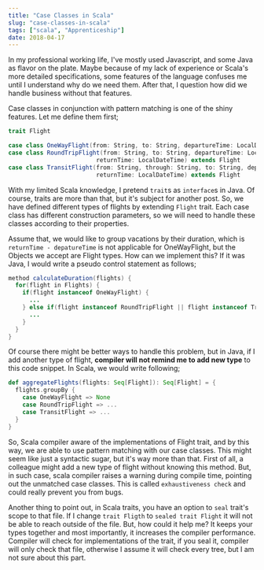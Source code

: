 ```yaml
---
title: "Case Classes in Scala"
slug: "case-classes-in-scala"
tags: ["scala", "Apprenticeship"]
date: 2018-04-17
---
```


In my professional working life, I've mostly used Javascript, and some Java as flavor on the plate. Maybe because of my lack of experience or Scala's more detailed specifications, some features of the language confuses me until I understand why do we need them. After that, I question how did we handle business without that features.

Case classes in conjunction with pattern matching is one of the shiny features. Let me define them first;

```scala
trait Flight

case class OneWayFlight(from: String, to: String, departureTime: LocalDateTime) extends Flight
case class RoundTripFlight(from: String, to: String, departureTime: LocalDateTime,
                         returnTime: LocalDateTime) extends Flight
case class TransitFlight(from: String, through: String, to: String, departureTime: LocalDateTime,
                         returnTime: LocalDateTime) extends Flight
```

With my limited Scala knowledge, I pretend `trait`s as `interface`s in Java. Of course, traits are more than that, but it's subject for another post. So, we have defined different types of flights by extending `Flight` trait. Each case class has different construction parameters, so we will need to handle these classes according to their properties.

Assume that, we would like to group vacations by their duration, which is `returnTime - depatureTime` is not applicable for OneWayFlight, but the Objects we accept are Flight types. How can we implement this? If it was Java, I would write a pseudo control statement as follows;

```java
method calculateDuration(flights) {
  for(flight in Flights) {
    if(flight instanceof OneWayFlight) {
      ...
    } else if(flight instanceof RoundTripFlight || flight instanceof TransitFlight) {
      ...
    }
  }
}
```

Of course there might be better ways to handle this problem, but in Java, if I add another type of flight, **compiler will not remind me to add new type** to this code snippet. In Scala, we would write following;

```scala
def aggregateFlights(flights: Seq[Flight]): Seq[Flight] = {
  flights.groupBy {
    case OneWayFlight => None
    case RoundTripFlight => ...
    case TransitFlight => ...
  }
}
```

So, Scala compiler aware of the implementations of Flight trait, and by this way, we are able to use pattern matching with our case classes. This might seem like just a syntactic sugar, but it's way more than that. First of all, a colleague might add a new type of flight without knowing this method. But, in such case, scala compiler raises a warning during compile time, pointing out the unmatched case classes. This is called `exhaustiveness check` and could really prevent you from bugs.

Another thing to point out, in Scala traits, you have an option to `seal` trait's scope to that file. If I change `trait Fligth` to `sealed trait Flight` it will not be able to reach outside of the file. But, how could it help me? It keeps your types together and most importantly, it increases the compiler performance. Compiler will check for implementations of the trait, if you seal it, compiler will only check that file, otherwise I assume it will check every tree, but I am not sure about this part.
